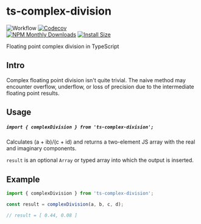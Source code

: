 # ts-complex-division

![Workflow](https://github.com/paxa1887/ts-complex-division/actions/workflows/main.yml/badge.svg)
[![Codecov](https://codecov.io/gh/paxa1887/ts-complex-division/graph/badge.svg?token=S6U22KXOKW)](https://codecov.io/gh/paxa1887/ts-complex-division)   
[![NPM Monthly Downloads](https://img.shields.io/npm/dm/ts-complex-division.svg?style=flat)](https://www.npmjs.com/package/ts-complex-division) 
[![Install Size](https://packagephobia.com/badge?p=ts-complex-division)](https://packagephobia.com/result?p=ts-complex-division)

Floating point complex division in TypeScript

## Intro

Complex floating point division isn't quite trivial. The naive method may encounter overflow, underflow, or loss of precision due to the intermediate floating point results.

## Usage

##### `import { complexDivision } from 'ts-complex-division';`

Calculates (a + ib)/(c + id) and returns a two-element JS array with the real and imaginary components.

`result` is an optional `Array` or typed array into which the output is inserted.

## Example

```TypeScript
import { complexDivision } from 'ts-complex-division';

const result = complexDivision(a, b, c, d);

// result = [ 0.44, 0.08 ]
```
